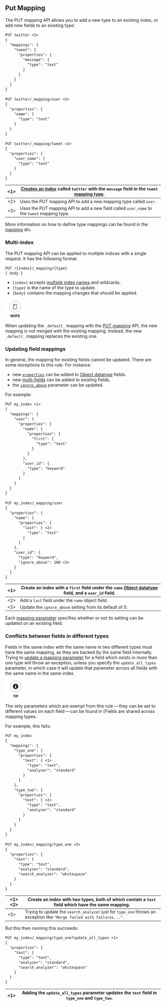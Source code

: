## Put Mapping

The PUT mapping API allows you to add a new type to an existing index, or add new fields to an existing type:
    
    
    PUT twitter <1>
    {
      "mappings": {
        "tweet": {
          "properties": {
            "message": {
              "type": "text"
            }
          }
        }
      }
    }
    
    PUT twitter/_mapping/user <2>
    {
      "properties": {
        "name": {
          "type": "text"
        }
      }
    }
    
    PUT twitter/_mapping/tweet <3>
    {
      "properties": {
        "user_name": {
          "type": "text"
        }
      }
    }

<1>| [Creates an index](indices-create-index.html) called `twitter` with the `message` field in the `tweet` [mapping type](mapping.html#mapping-type).     
---|---    
<2>| Uses the PUT mapping API to add a new mapping type called `user`.     
<3>| Uses the PUT mapping API to add a new field called `user_name` to the `tweet` mapping type.   
  
More information on how to define type mappings can be found in the [mapping](mapping.html) div.

### Multi-index

The PUT mapping API can be applied to multiple indices with a single request. It has the following format:
    
    
    PUT /{index}/_mapping/{type}
    { body }

  * `{index}` accepts [multiple index names](multi-index.html) and wildcards. 
  * `{type}` is the name of the type to update. 
  * `{body}` contains the mapping changes that should be applied. 



![Note](images/icons/note.png)

When updating the `_default_` mapping with the [PUT mapping](indices-put-mapping.html) API, the new mapping is not merged with the existing mapping. Instead, the new `_default_` mapping replaces the existing one.

### Updating field mappings

In general, the mapping for existing fields cannot be updated. There are some exceptions to this rule. For instance:

  * new [`properties`](properties.html) can be added to [Object datatype](object.html) fields. 
  * new [multi-fields](multi-fields.html) can be added to existing fields. 
  * the [`ignore_above`](ignore-above.html) parameter can be updated. 



For example:
    
    
    PUT my_index <1>
    {
      "mappings": {
        "user": {
          "properties": {
            "name": {
              "properties": {
                "first": {
                  "type": "text"
                }
              }
            },
            "user_id": {
              "type": "keyword"
            }
          }
        }
      }
    }
    
    PUT my_index/_mapping/user
    {
      "properties": {
        "name": {
          "properties": {
            "last": { <2>
              "type": "text"
            }
          }
        },
        "user_id": {
          "type": "keyword",
          "ignore_above": 100 <3>
        }
      }
    }

<1>| Create an index with a `first` field under the `name` [Object datatype](object.html) field, and a `user_id` field.     
---|---    
<2>| Add a `last` field under the `name` object field.     
<3>| Update the `ignore_above` setting from its default of 0.     

Each [mapping parameter](mapping-params.html) specifies whether or not its setting can be updated on an existing field.

### Conflicts between fields in different types

Fields in the same index with the same name in two different types must have the same mapping, as they are backed by the same field internally. Trying to [update a mapping parameter](indices-put-mapping.html#updating-field-mappings) for a field which exists in more than one type will throw an exception, unless you specify the `update_all_types` parameter, in which case it will update that parameter across all fields with the same name in the same index.

![Tip](images/icons/tip.png)

The only parameters which are exempt from this rule — they can be set to different values on each field — can be found in [Fields are shared across mapping types.

For example, this fails:
    
    
    PUT my_index
    {
      "mappings": {
        "type_one": {
          "properties": {
            "text": { <1>
              "type": "text",
              "analyzer": "standard"
            }
          }
        },
        "type_two": {
          "properties": {
            "text": { <2>
              "type": "text",
              "analyzer": "standard"
            }
          }
        }
      }
    }
    
    PUT my_index/_mapping/type_one <3>
    {
      "properties": {
        "text": {
          "type": "text",
          "analyzer": "standard",
          "search_analyzer": "whitespace"
        }
      }
    }

<1> <2>| Create an index with two types, both of which contain a `text` field which have the same mapping.     
---|---   
<3>| Trying to update the `search_analyzer` just for `type_one` throws an exception like `"Merge failed with failures..."`.   
  
But this then running this succeeds:
    
    
    PUT my_index/_mapping/type_one?update_all_types <1>
    {
      "properties": {
        "text": {
          "type": "text",
          "analyzer": "standard",
          "search_analyzer": "whitespace"
        }
      }
    }

<1>| Adding the `update_all_types` parameter updates the `text` field in `type_one` and `type_two`.     
---|---
